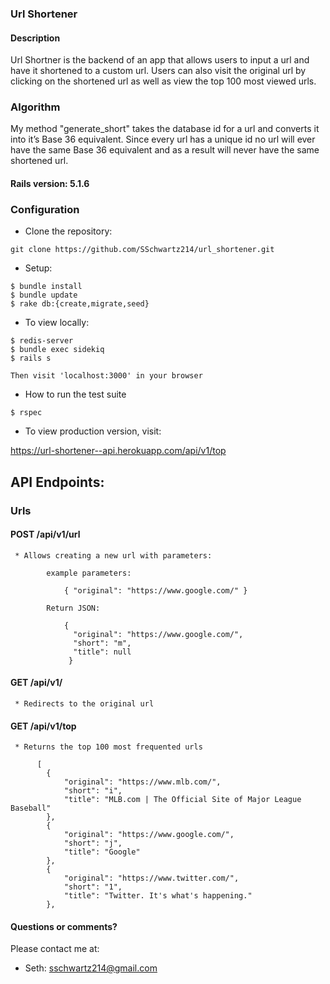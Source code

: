 ### Url Shortener

#### Description

Url Shortner is the backend of an app that allows users to input a url and have it shortened to a custom url.  Users can also visit the original url by clicking on the shortened url as well as view the top 100 most viewed urls.

### Algorithm 
My method "generate_short" takes the database id for a url and converts it into it’s Base 36 equivalent.  Since every url has a unique id no url will ever have the same Base 36 equivalent and as a result will never have the same shortened url.

#### Rails version: 5.1.6

### Configuration

* Clone the repository:
```
git clone https://github.com/SSchwartz214/url_shortener.git
```

* Setup:
```
$ bundle install
$ bundle update
$ rake db:{create,migrate,seed}
```

* To view locally:
```
$ redis-server
$ bundle exec sidekiq
$ rails s

Then visit 'localhost:3000' in your browser
```
* How to run the test suite
```
$ rspec
```

* To view production version, visit:

https://url-shortener--api.herokuapp.com/api/v1/top

## API Endpoints:

 ### Urls

  #### POST /api/v1/url

     * Allows creating a new url with parameters:
  ```
          example parameters:

              { "original": "https://www.google.com/" }
  ```
  ```    
          Return JSON:

              {
                "original": "https://www.google.com/",
                "short": "m",
                "title": null
               }
  ```

  #### GET /api/v1/<short>

     * Redirects to the original url


  #### GET /api/v1/top

     * Returns the top 100 most frequented urls
  ```
        [
          {
              "original": "https://www.mlb.com/",
              "short": "i",
              "title": "MLB.com | The Official Site of Major League Baseball"
          },
          {
              "original": "https://www.google.com/",
              "short": "j",
              "title": "Google"
          },
          {
              "original": "https://www.twitter.com/",
              "short": "1",
              "title": "Twitter. It's what's happening."
          },
  ```

#### Questions or comments?

Please contact me at:

* Seth: sschwartz214@gmail.com
